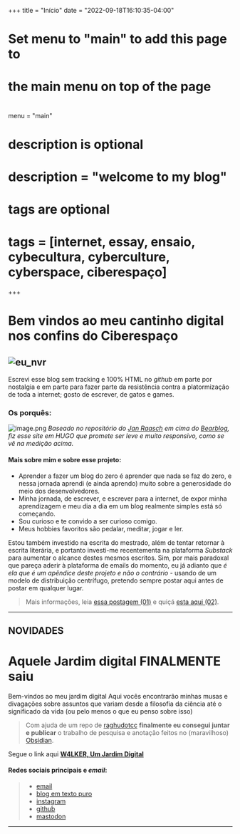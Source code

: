 +++
title = "Início"
date = "2022-09-18T16:10:35-04:00"

#
# Set menu to "main" to add this page to
# the main menu on top of the page
#
menu = "main"

#
# description is optional
#
# description = "welcome to my blog"

#
# tags are optional
#
# tags = [internet, essay, ensaio, cybecultura, cyberculture, cyberspace, ciberespaço]
+++
# Bem vindos ao meu cantinho digital nos confins do Ciberespaço

## ![eu_nvr](https://i.postimg.cc/KzYNpXsL/capa-w4lker.webp)
Escrevi esse blog sem tracking e 100% HTML no *github* em parte por nostalgia e em parte para fazer parte da resistência contra a platormização de toda a internet; gosto de escrever, de gatos e games.


### Os porquês:

![image.png](https://i.postimg.cc/RhvYBMBg/image.png)
*Baseado no repositório do [Jan Raasch](https://github.com/janraasch) em cima do [Bearblog](https://bearblog.dev/), fiz esse site em HUGO que promete ser leve e muito responsivo, como se vê na medição acima.* 
#### Mais sobre mim e sobre esse projeto:
- Aprender a fazer um blog do zero é aprender que nada se faz do zero, e nessa jornada aprendi (e ainda aprendo) muito sobre a generosidade do meio dos desenvolvedores.
- Minha jornada, de escrever, e escrever para a internet, de expor minha aprendizagem e meu dia a dia em um blog realmente simples está só começando.
- Sou curioso e te convido a ser curioso comigo.
- Meus hobbies favoritos são pedalar, meditar, jogar e ler. 

Estou também investido na escrita do mestrado, além de tentar retornar à escrita literária, e portanto investi-me recentementa na plataforma *Substack* para aumentar o alcance destes mesmos escritos. 
Sim, por mais paradoxal que pareça aderir à plataforma de emails do momento, eu já adianto que *é ela que é um apêndice deste projeto e não o contrário* - usando de um modelo de distribuição centrífugo, pretendo sempre postar aqui antes de postar em qualquer lugar.

>Mais informações, leia [essa postagem (01)](https://w4lker.com.br/um-sopro-fresco-em-um-dia-quente/) e quiçá [esta aqui (02)](https://w4lker.com.br/sobre-esse-blog/).

---
## NOVIDADES
# Aquele Jardim digital FINALMENTE saiu

Bem-vindos ao meu jardim digital
Aqui vocês encontrarão minhas musas e divagações sobre assuntos que variam desde a filosofia da ciência até o significado da vida (ou pelo menos o que eu penso sobre isso)

>Com ajuda de um repo de [raghudotcc](https://github.com/raghudotcc/simply-jekyll) **finalmente eu consegui juntar e publicar** o trabalho de pesquisa e anotação feitos no (maravilhoso) [Obsidian](https://obsidian.md/).

Segue o link aqui **[W4LKER, Um Jardim Digital](https://jardim.w4lker.com.br/)**


#### Redes sociais principais e *email*:
>- [email](mailto:niilist@gmail.com)
>- [blog em texto puro](https://blog.w4lker.com.br/)
>- [instagram](https://www.instagram.com/w4lker____/) 
>- [github](https://github.com/www4lker)
>- [mastodon](https://mastodon.social/@w4lker)

---
